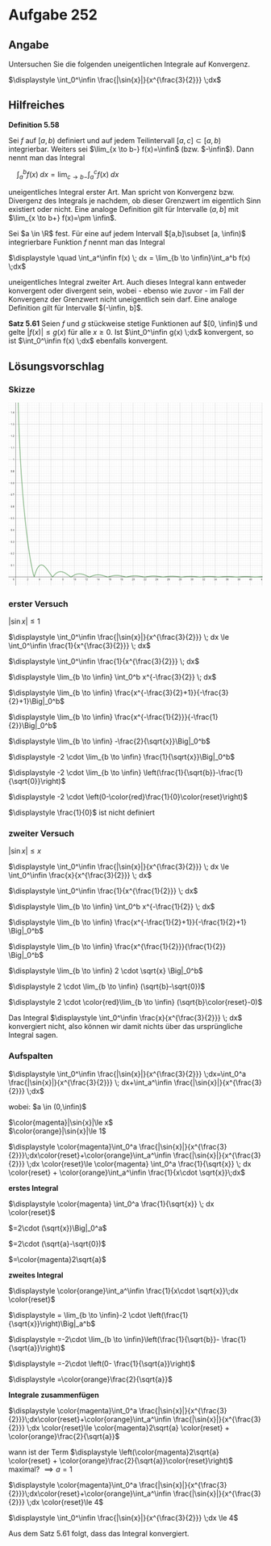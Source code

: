# Aufgabe 252
## Angabe

Untersuchen Sie die folgenden uneigentlichen Integrale auf Konvergenz.

$\displaystyle \int_0^\infin \frac{|\sin{x}|}{x^{\frac{3}{2}}} \;dx$

## Hilfreiches

**Definition 5.58**

Sei $f$ auf $[a,b)$ definiert und auf jedem Teilintervall $[a,c] \subset [a, b)$ integrierbar. Weiters sei $\lim_{x \to b-} f(x)=\infin$ (bzw. $-\infin$). Dann nennt man das Integral 

$\displaystyle \quad \int_a^b f(x) \; dx = \lim_{c\to b-}\int_a^c f(x) \;dx$

uneigentliches Integral erster Art. Man spricht von Konvergenz bzw. Divergenz des Integrals je nachdem, ob dieser Grenzwert im eigentlich Sinn existiert oder nicht. Eine analoge Definition gilt für Intervalle $(a,b]$ mit $\lim_{x \to b+} f(x)=\pm \infin$. 

Sei $a \in \R$ fest. Für eine auf jedem Intervall $[a,b]\subset [a, \infin)$ integrierbare Funktion $f$ nennt man das Integral 

$\displaystyle \quad \int_a^\infin f(x) \; dx = \lim_{b \to \infin}\int_a^b f(x) \;dx$

uneigentliches Integral zweiter Art. Auch dieses Integral kann entweder konvergent oder divergent sein, wobei - ebenso wie zuvor - im Fall der Konvergenz der Grenzwert nicht uneigentlich sein darf. Eine analoge Definition gilt für Intervalle $(-\infin, b]$.

**Satz 5.61**
Seien $f$ und $g$ stückweise stetige Funktionen auf $[0, \infin)$ und gelte $|f(x)| \le g(x)$ für alle $x \ge 0$. Ist $\int_0^\infin g(x) \;dx$ konvergent, so ist $\int_0^\infin f(x) \;dx$ ebenfalls konvergent. 


## Lösungsvorschlag

### Skizze

![528075db40aa74c84cd7128b393ede1b.png](./media/528075db40aa74c84cd7128b393ede1b.png)

### erster Versuch

$|\sin{x}|\le 1$

$\displaystyle \int_0^\infin \frac{|\sin{x}|}{x^{\frac{3}{2}}} \; dx \le \int_0^\infin \frac{1}{x^{\frac{3}{2}}} \; dx$


$\displaystyle \int_0^\infin \frac{1}{x^{\frac{3}{2}}} \; dx$

$\displaystyle \lim_{b \to \infin} \int_0^b x^{-\frac{3}{2}} \; dx$

$\displaystyle \lim_{b \to \infin} \frac{x^{-\frac{3}{2}+1}}{-\frac{3}{2}+1}\Big|_0^b$

$\displaystyle \lim_{b \to \infin} \frac{x^{-\frac{1}{2}}}{-\frac{1}{2}}\Big|_0^b$

$\displaystyle \lim_{b \to \infin} -\frac{2}{\sqrt{x}}\Big|_0^b$

$\displaystyle -2 \cdot \lim_{b \to \infin} \frac{1}{\sqrt{x}}\Big|_0^b$

$\displaystyle -2 \cdot \lim_{b \to \infin} \left(\frac{1}{\sqrt{b}}-\frac{1}{\sqrt{0}}\right)$

$\displaystyle -2 \cdot \left(0-\color{red}\frac{1}{0}\color{reset}\right)$

$\displaystyle \frac{1}{0}$ ist nicht definiert

### zweiter Versuch

$|\sin{x}|\le x$

$\displaystyle \int_0^\infin \frac{|\sin{x}|}{x^{\frac{3}{2}}} \; dx \le \int_0^\infin \frac{x}{x^{\frac{3}{2}}} \; dx$

$\displaystyle \int_0^\infin \frac{1}{x^{\frac{1}{2}}} \; dx$

$\displaystyle \lim_{b \to \infin} \int_0^b x^{-\frac{1}{2}} \; dx$

$\displaystyle \lim_{b \to \infin} \frac{x^{-\frac{1}{2}+1}}{-\frac{1}{2}+1} \Big|_0^b$

$\displaystyle \lim_{b \to \infin} \frac{x^{\frac{1}{2}}}{\frac{1}{2}} \Big|_0^b$

$\displaystyle \lim_{b \to \infin} 2 \cdot \sqrt{x} \Big|_0^b$

$\displaystyle 2 \cdot \lim_{b \to \infin}  (\sqrt{b}-\sqrt{0})$

$\displaystyle 2 \cdot \color{red}\lim_{b \to \infin}  (\sqrt{b}\color{reset}-0)$

Das Integral $\displaystyle  \int_0^\infin \frac{x}{x^{\frac{3}{2}}} \; dx$ konvergiert nicht, also können wir damit nichts über das ursprüngliche Integral sagen.

### Aufspalten

$\displaystyle \int_0^\infin \frac{|\sin{x}|}{x^{\frac{3}{2}}} \;dx=\int_0^a \frac{|\sin{x}|}{x^{\frac{3}{2}}} \; dx+\int_a^\infin \frac{|\sin{x}|}{x^{\frac{3}{2}}} \;dx$

wobei: $a \in (0,\infin)$

$\color{magenta}|\sin{x}|\le x$ \
$\color{orange}|\sin{x}|\le 1$

$\displaystyle \color{magenta}\int_0^a \frac{|\sin{x}|}{x^{\frac{3}{2}}}\;dx\color{reset}+\color{orange}\int_a^\infin \frac{|\sin{x}|}{x^{\frac{3}{2}}} \;dx \color{reset}\le \color{magenta} \int_0^a \frac{1}{\sqrt{x}} \; dx \color{reset} + \color{orange}\int_a^\infin \frac{1}{x\cdot \sqrt{x}}\;dx$

**erstes Integral**

$\displaystyle \color{magenta} \int_0^a \frac{1}{\sqrt{x}} \; dx \color{reset}$

$=2\cdot (\sqrt{x})\Big|_0^a$

$=2\cdot (\sqrt{a}-\sqrt{0})$

$=\color{magenta}2\sqrt{a}$

**zweites Integral**

$\displaystyle \color{orange}\int_a^\infin \frac{1}{x\cdot \sqrt{x}}\;dx \color{reset}$

$\displaystyle = \lim_{b \to \infin}-2 \cdot \left(\frac{1}{\sqrt{x}}\right)\Big|_a^b$

$\displaystyle =-2\cdot \lim_{b \to \infin}\left(\frac{1}{\sqrt{b}}- \frac{1}{\sqrt{a}}\right)$

$\displaystyle =-2\cdot \left(0- \frac{1}{\sqrt{a}}\right)$

$\displaystyle =\color{orange}\frac{2}{\sqrt{a}}$

**Integrale zusammenfügen**

$\displaystyle \color{magenta}\int_0^a \frac{|\sin{x}|}{x^{\frac{3}{2}}}\;dx\color{reset}+\color{orange}\int_a^\infin \frac{|\sin{x}|}{x^{\frac{3}{2}}} \;dx \color{reset}\le \color{magenta}2\sqrt{a} \color{reset} + \color{orange}\frac{2}{\sqrt{a}}$

wann ist der Term $\displaystyle \left(\color{magenta}2\sqrt{a} \color{reset} + \color{orange}\frac{2}{\sqrt{a}}\color{reset}\right)$ maximal? $\implies a=1$

$\displaystyle \color{magenta}\int_0^a \frac{|\sin{x}|}{x^{\frac{3}{2}}}\;dx\color{reset}+\color{orange}\int_a^\infin \frac{|\sin{x}|}{x^{\frac{3}{2}}} \;dx \color{reset}\le 4$

$\displaystyle \int_0^\infin \frac{|\sin{x}|}{x^{\frac{3}{2}}} \;dx \le 4$

Aus dem Satz 5.61 folgt, dass das Integral konvergiert.